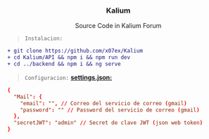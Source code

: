 <div align="center">
  <a href="https://kalium.sh">
    <img src="https://github.com/x07ex/x07ex/blob/main/assets/kalium.svg" alt="" />
  </a>
  <h3 align="center">Kalium</h3>
  <p align="center">
    Source Code in Kalium Forum 
  </p>
</div>

> `Instalacion:`
```diff
+ git clone https://github.com/x07ex/Kalium
+ cd Kalium/API && npm i && npm run dev 
+ cd ../backend && npm i && ng serve
```

> `Configuracion:` 
**[settings.json:](https://github.com/x07ex/Kalium/blob/main/API/src/settings.json)**
```toml
{
  "Mail": {
    "email": "", // Correo del servicio de correo (gmail)
    "password": "" // Password del servicio de correo (gmail)
  },
  "secretJWT": "admin" // Secret de clave JWT (json web token)
}
```
